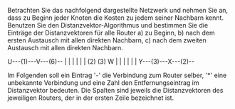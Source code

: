 Betrachten Sie das nachfolgend dargestellte Netzwerk und nehmen Sie an, dass zu Beginn jeder Knoten die Kosten zu jedem seiner Nachbarn kennt. Benutzen Sie den Distanzvektor-Algorithmus und bestimmen Sie die Einträge der Distanzvektoren für alle Router
a) zu Beginn,
b) nach dem ersten Austausch mit allen direkten Nachbarn,
c) nach dem zweiten Austausch mit allen direkten Nachbarn.

U---(1)---V---(6)--
|         |       |
|         |       |
(2)       (3)     W
|         |       |
|         |       |
Y---(3)---X---(2)--

Im Folgenden soll ein Eintrag '-' die Verbindung zum Router selber, '*' eine unbekannte Verbindung und eine Zahl den Entfernungseintrag im Distanzvektor bedeuten. Die Spalten sind jeweils die Distanzvektoren des jeweiligen Routers, der in der ersten Zeile bezeichnet ist.